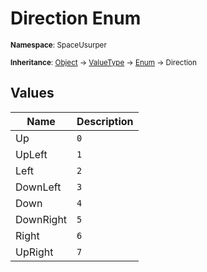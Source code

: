 # Direction Enum

<small>**Namespace**: SpaceUsurper</small>

<small>**Inheritance**: [Object](https://docs.microsoft.com/en-us/dotnet/api/system.object?view=netframework-4.5) → [ValueType](https://docs.microsoft.com/en-us/dotnet/api/system.valuetype?view=netframework-4.5) → [Enum](https://docs.microsoft.com/en-us/dotnet/api/system.enum?view=netframework-4.5) → Direction</small>

## Values

<div markdown="1" class="member-table">

| Name | Description |
| ---- | ----------- |
| Up | `0` |
| UpLeft | `1` |
| Left | `2` |
| DownLeft | `3` |
| Down | `4` |
| DownRight | `5` |
| Right | `6` |
| UpRight | `7` |

</div>


